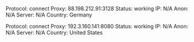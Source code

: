 Protocol: connect
Proxy: 88.198.212.91:3128
Status: working
IP: N/A
Anon: N/A
Server: N/A
Country: Germany

Protocol: connect
Proxy: 192.3.160.141:8080
Status: working
IP: N/A
Anon: N/A
Server: N/A
Country: United States

